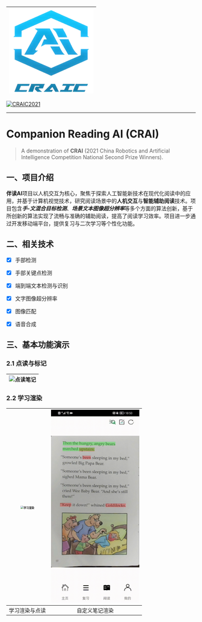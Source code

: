 | <img src="README.assets/logo2.png" alt="logo2" style="zoom:50%;" /> |
| :----------------------------------------------------------: |

[![CRAIC2021](https://img.shields.io/badge/CRAIC-2021-blue)](https://www.caairobot.com/)

---

# Companion Reading AI (CRAI)

> A demonstration of **CRAI** (2021 China Robotics and Artificial Intelligence Competition National Second Prize Winners).

## 一、项目介绍

**伴读AI**项目以人机交互为核心，聚焦于探索人工智能新技术在现代化阅读中的应用，并基于计算机视觉技术，研究阅读场景中的**人机交互**与**智能辅助阅读**技术。项目包含***手-文混合目标检测***、***场景文本图像超分辨率***等多个方面的算法创新，基于所创新的算法实现了流畅与准确的辅助阅读，提高了阅读学习效率。项目进一步通过开发移动端平台，提供复习与二次学习等个性化功能。



## 二、相关技术

- [x] 手部检测
- [x] 手部关键点检测
- [x] 端到端文本检测与识别
- [x] 文字图像超分辨率
- [x] 图像匹配
- [x] 语音合成



## 三、基本功能演示

### 2.1  点读与标记

| ![点读笔记](README.assets/点读笔记.gif) |
| :-------------------------------------: |

### 2.2  学习渲染

| <img src="README.assets/学习渲染.gif" alt="学习渲染" style="zoom: 50%;" /> | <img src="README.assets/自定义笔记渲染.gif" alt="自定义笔记渲染" style="zoom: 50%;" /> |
| :----------------------------------------------------------: | :----------------------------------------------------------: |
|                        学习渲染与点读                        |                        自定义笔记渲染                        |

